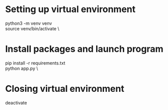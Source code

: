 # Setting up virtual environment
python3 -m venv venv \
source venv/bin/activate \

# Install packages and launch program
pip install -r requirements.txt \
python app.py \

# Closing virtual environment
deactivate
